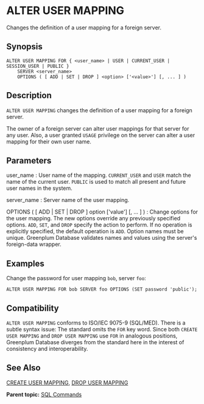 # ALTER USER MAPPING

Changes the definition of a user mapping for a foreign server.

## Synopsis

``` {#sql_command_synopsis}
ALTER USER MAPPING FOR { <user_name> | USER | CURRENT_USER | SESSION_USER | PUBLIC }
    SERVER <server_name>
    OPTIONS ( [ ADD | SET | DROP ] <option> ['<value>'] [, ... ] )
```

## Description

`ALTER USER MAPPING` changes the definition of a user mapping for a foreign server.

The owner of a foreign server can alter user mappings for that server for any user. Also, a user granted `USAGE` privilege on the server can alter a user mapping for their own user name.

## Parameters

user_name
:   User name of the mapping. `CURRENT_USER` and `USER` match the name of the current user. `PUBLIC` is used to match all present and future user names in the system.

server_name
:   Server name of the user mapping.

OPTIONS ( [ ADD | SET | DROP ] option ['value'] [, ... ] )
:   Change options for the user mapping. The new options override any previously specified options. `ADD`, `SET`, and `DROP` specify the action to perform. If no operation is explicitly specified, the default operation is `ADD`. Option names must be unique. Greenplum Database validates names and values using the server's foreign-data wrapper.

## Examples

Change the password for user mapping `bob`, server `foo`:

```
ALTER USER MAPPING FOR bob SERVER foo OPTIONS (SET password 'public');
```

## Compatibility

`ALTER USER MAPPING` conforms to ISO/IEC 9075-9 (SQL/MED). There is a subtle syntax issue: The standard omits the `FOR` key word. Since both `CREATE USER MAPPING` and `DROP USER MAPPING` use `FOR` in analogous positions, Greenplum Database diverges from the standard here in the interest of consistency and interoperability.

## See Also

[CREATE USER MAPPING](CREATE_USER_MAPPING.html), [DROP USER MAPPING](DROP_USER_MAPPING.html)

**Parent topic:** [SQL Commands](../sql_commands/sql_ref.html)

